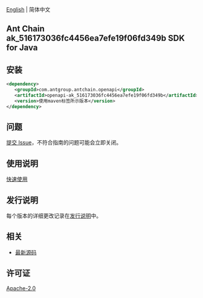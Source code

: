 [English](README.md) | 简体中文

## Ant Chain ak_516173036fc4456ea7efe19f06fd349b SDK for Java

## 安装

```xml
<dependency>
   <groupId>com.antgroup.antchain.openapi</groupId>
   <artifactId>openapi-ak_516173036fc4456ea7efe19f06fd349b</artifactId>
   <version>使用maven标签所示版本</version>
</dependency>
```

## 问题

[提交 Issue](https://github.com/alipay/antchain-openapi-prod-sdk/issues/new)，不符合指南的问题可能会立即关闭。

## 使用说明

[快速使用](https://github.com/alipay/antchain-openapi-prod-sdk)

## 发行说明

每个版本的详细更改记录在[发行说明](./ChangeLog.txt)中。

## 相关

- [最新源码](https://github.com/alipay/antchain-openapi-prod-sdk/)

## 许可证

[Apache-2.0](http://www.apache.org/licenses/LICENSE-2.0)
